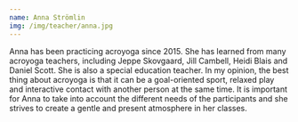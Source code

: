```yaml
---
name: Anna Strömlin
img: /img/teacher/anna.jpg
---
```

Anna has been practicing acroyoga since 2015. She has learned from many acroyoga teachers, 
including Jeppe Skovgaard, Jill Cambell, Heidi Blais and Daniel Scott. She is also a special education 
teacher. In my opinion, the best thing about acroyoga is that it can be a goal-oriented sport, relaxed 
play and interactive contact with another person at the same time. It is important for Anna to take 
into account the different needs of the participants and she strives to create a gentle and present 
atmosphere in her classes.
